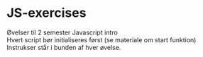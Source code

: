 # JS-exercises

Øvelser  til 2 semester Javascript intro <br>
Hvert script bør initialiseres først (se materiale om start funktion) <br>
Instrukser står i bunden af hver øvelse.
